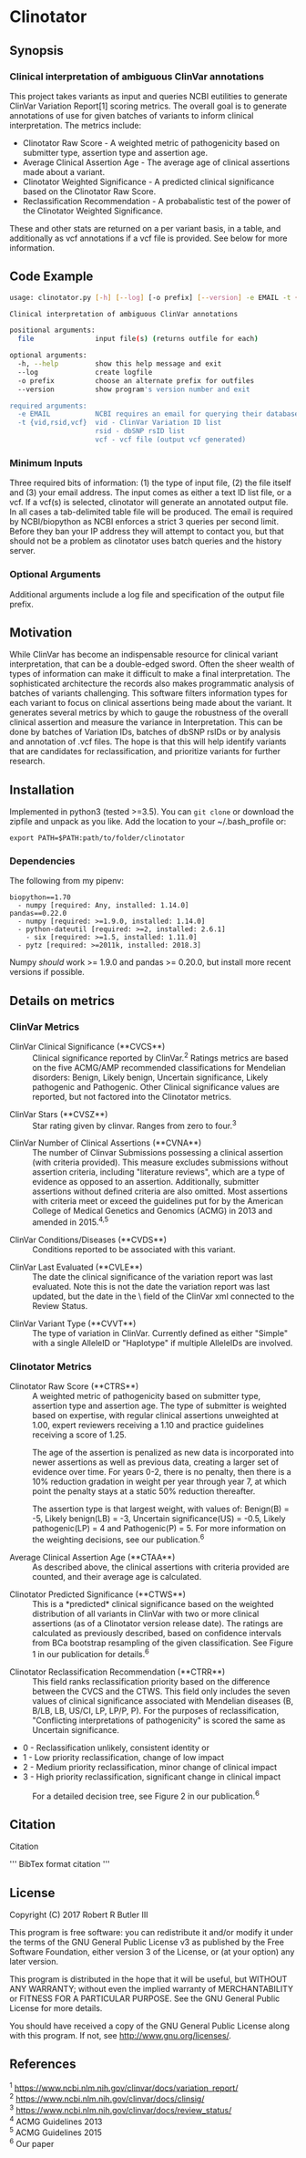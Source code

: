# Clinotator
## Synopsis

### Clinical interpretation of ambiguous ClinVar annotations

This project takes variants as input and queries NCBI eutilities to generate ClinVar Variation Report[1] scoring metrics. The overall goal is to generate annotations of use for given batches of variants to inform clinical interpretation. The metrics include:

*	Clinotator Raw Score -  A weighted metric of pathogenicity based on submitter type, assertion type and assertion age. 
*	Average Clinical Assertion Age -  The average age of clinical assertions made about a variant.
*	Clinotator Weighted Significance -  A predicted clinical significance based on the Clinotator Raw Score.
*	Reclassification Recommendation -  A probabalistic test of the power of the Clinotator Weighted Significance. 

These and other stats are returned on a per variant basis, in a table, and additionally as vcf annotations if a vcf file is provided. See below for more information. 

## Code Example

```bash
usage: clinotator.py [-h] [--log] [-o prefix] [--version] -e EMAIL -t {vid,rsid,vcf} file [file ...]

Clinical interpretation of ambiguous ClinVar annotations

positional arguments:
  file               input file(s) (returns outfile for each)

optional arguments:
  -h, --help         show this help message and exit
  --log              create logfile
  -o prefix          choose an alternate prefix for outfiles
  --version          show program's version number and exit

required arguments:
  -e EMAIL           NCBI requires an email for querying their databases
  -t {vid,rsid,vcf}  vid - ClinVar Variation ID list
                     rsid - dbSNP rsID list
                     vcf - vcf file (output vcf generated)
```

### Minimum Inputs

Three required bits of information: (1) the type of input file, (2) the file itself and (3) your email address. The input comes as either a text ID list file, or a vcf. If a vcf(s) is selected, clinotator will generate an annotated output file. In all cases a tab-delimited table file will be produced. The email is required by NCBI/biopython as NCBI enforces a strict 3 queries per second limit. Before they ban your IP address they will attempt to contact you, but that should not be a problem as clinotator uses batch queries and the history server.

### Optional Arguments

Additional arguments include a log file and specification of the output file prefix.

## Motivation

While ClinVar has become an indispensable resource for clinical variant interpretation, that can be a double-edged sword. Often the sheer wealth of types of information can make it difficult to make a final interpretation. The sophisticated architecture the records also makes programmatic analysis of batches of variants challenging. This software filters information types for each variant to focus on clinical assertions being made about the variant. It generates several metrics by which to gauge the robustness of the overall clinical assertion and measure the variance in Interpretation. This can be done by batches of Variation IDs, batches of dbSNP rsIDs or by analysis and annotation of .vcf files. The hope is that this will help identify variants that are candidates for reclassification, and prioritize variants for further research.

## Installation

Implemented in python3 (tested >=3.5). You can `git clone` or download the zipfile and unpack as you like. Add the location to your ~/.bash_profile or:

```
export PATH=$PATH:path/to/folder/clinotator
``` 

### Dependencies

The following from my pipenv:

```
biopython==1.70
  - numpy [required: Any, installed: 1.14.0]
pandas==0.22.0
  - numpy [required: >=1.9.0, installed: 1.14.0]
  - python-dateutil [required: >=2, installed: 2.6.1]
    - six [required: >=1.5, installed: 1.11.0]
  - pytz [required: >=2011k, installed: 2018.3]
```

Numpy *should* work >= 1.9.0 and pandas >= 0.20.0, but install more recent versions if possible.

## Details on metrics

### ClinVar Metrics

<dl>
	<dt>ClinVar Clinical Significance (**CVCS**)</dt>
	<dd>Clinical significance reported by ClinVar.<sup>2</sup> Ratings metrics are based on the five ACMG/AMP recommended classifications for Mendelian disorders: Benign, Likely benign, Uncertain significance, Likely pathogenic and Pathogenic. Other Clinical significance values are reported, but not factored into the Clinotator metrics.</dd>
</dl>
<dl>
	<dt>ClinVar Stars (**CVSZ**)</dt>
	<dd>Star rating given by clinvar. Ranges from zero to four.<sup>3</sup></dd>
</dl>
<dl>
	<dt>ClinVar Number of Clinical Assertions (**CVNA**)</dt>
	<dd>The number of Clinvar Submissions possessing a clinical assertion (with criteria provided). This measure excludes submissions without assertion criteria, including "literature reviews", which are a type of evidence as opposed to an assertion. Additionally, submitter assertions without defined criteria are also omitted. Most assertions with criteria meet or exceed the guidelines put for by the American College of Medical Genetics and Genomics (ACMG) in 2013 and amended in 2015.<sup>4,5</sup></dd>
</dl>
<dl>
	<dt>ClinVar Conditions/Diseases (**CVDS**)</dt>
	<dd>Conditions reported to be associated with this variant.</dd>
</dl>
<dl>
	<dt>ClinVar Last Evaluated (**CVLE**)</dt>
	<dd>The date the clinical significance of the variation report was last evaluated. Note this is not the date the variation report was last updated, but the date in the \<ClinicalAssertionList\> field of the ClinVar xml connected to the Review Status.</dd>
</dl>
<dl>
	<dt>ClinVar Variant Type (**CVVT**)</dt>
	<dd>The type of variation in ClinVar. Currently defined as either "Simple" with a single AlleleID or "Haplotype" if multiple AlleleIDs are involved.</dd>
</dl>

### Clinotator Metrics

<dl>
	<dt>Clinotator Raw Score (**CTRS**)</dt>
	<dd>A weighted metric of pathogenicity based on submitter type, assertion type and assertion age. The type of submitter is weighted based on expertise, with regular clinical assertions unweighted at 1.00, expert reviewers receiving a 1.10 and practice guidelines receiving a score of 1.25.  

The age of the assertion is penalized as new data is incorporated into newer assertions as well as previous data, creating a larger set of evidence over time. For years 0-2, there is no penalty, then there is a 10% reduction gradation in weight per year through year 7, at which point the penalty stays at a static 50% reduction thereafter.  

The assertion type is that largest weight, with values of: Benign(B) = -5, Likely benign(LB) = -3, Uncertain significance(US) = -0.5, Likely pathogenic(LP) = 4 and Pathogenic(P) = 5. For more information on the weighting decisions, see our publication.<sup>6</sup></dd>
</dl>
<dl>
	<dt>Average Clinical Assertion Age (**CTAA**)</dt>
	<dd>As described above, the clinical assertions with criteria provided are counted, and their average age is calculated.</dd>
</dl>
<dl>
	<dt>Clinotator Predicted Significance (**CTWS**)</dt>
	<dd>This is a *predicted* clinical significance based on the weighted distribution of all variants in ClinVar with two or more clinical assertions (as of a Clinotator version release date). The ratings are calculated as previously described, based on confidence intervals from BCa bootstrap resampling of the given classification. See Figure 1 in our publication for details.<sup>6</sup></dd>
</dl>
<dl>
	<dt>Clinotator Reclassification Recommendation (**CTRR**)</dt>
	<dd>This field ranks reclassification priority based on the difference between the CVCS and the CTWS. This field only includes the seven values of clinical significance associated with Mendelian diseases (B, B/LB, LB, US/CI, LP, LP/P, P). For the purposes of reclassification, "Conflicting interpretations of pathogenicity" is scored the same as Uncertain significance.</dd>
</dl>

*	0 - Reclassification unlikely, consistent identity or 
*	1 - Low priority reclassification, change of low impact
*	2 - Medium priority reclassification, minor change of clinical impact
*	3 - High priority reclassification, significant change in clinical impact

<dl>
	<dd>For a detailed decision tree, see Figure 2 in our publication.<sup>6</sup></dd>
</dl>

## Citation

Citation

'''
BibTex format citation
'''


## License

Copyright (C) 2017  Robert R Butler III

This program is free software: you can redistribute it and/or modify
it under the terms of the GNU General Public License v3 as published by
the Free Software Foundation, either version 3 of the License, or
(at your option) any later version.

This program is distributed in the hope that it will be useful,
but WITHOUT ANY WARRANTY; without even the implied warranty of
MERCHANTABILITY or FITNESS FOR A PARTICULAR PURPOSE.  See the
GNU General Public License for more details.

You should have received a copy of the GNU General Public License
along with this program. If not, see <http://www.gnu.org/licenses/>.

## References

<sup>1</sup>  https://www.ncbi.nlm.nih.gov/clinvar/docs/variation_report/  
<sup>2</sup>  https://www.ncbi.nlm.nih.gov/clinvar/docs/clinsig/  
<sup>3</sup>  https://www.ncbi.nlm.nih.gov/clinvar/docs/review_status/  
<sup>4</sup>  ACMG Guidelines 2013  
<sup>5</sup>  ACMG Guidelines 2015  
<sup>6</sup>  Our paper  

